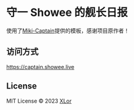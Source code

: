 # 守一 Showee 的舰长日报
使用了[Miki-Captain](https://github.com/yjl9903/Miki-Captain)提供的模板，感谢项目原作者！

## 访问方式
https://captain.showee.live

## License

MIT License © 2023 [XLor](https://github.com/yjl9903)
